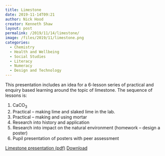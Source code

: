 ```yaml
---
title: Limestone
date: 2019-11-14T09:21
author: Nick Hood
creator: Kenneth Shaw
layout: post
permalink: /2019/11/14/limestone/
image: /files/2019/11/limestone.png
categories:
  - Chemistry
  - Health and Wellbeing
  - Social Studies
  - Literacy
  - Numeracy
  - Design and Technology
---
```


This presentation includes an idea for a 6-lesson series of practical and enquiry based learning around the topic of limestone. The sequence of lessons is:

1. CaCO<sub>3</sub>
2. Practical – making lime and slaked lime in the lab.
3. Practical – making and using mortar
4. Research into history and application
5. Research into impact on the natural environment (homework – design a poster)
6. Pupil presentation of posters with peer assessment


<a href="/files/2019/11/limestone.pdf">Limestone presentation (pdf)</a> <a href="/files/2019/11/limestone.pdf" class="btn btn-sm btn-default" download>Download</a>
